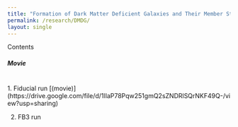 ```yaml
---
title: "Formation of Dark Matter Deficient Galaxies and Their Member Star Clusters during High-velocity Galaxy Collisions"
permalink: /research/DMDG/
layout: single
---
```


Contents
<br/>

##### Movie
<br/>
1. Fiducial run [(movie)](https://drive.google.com/file/d/1lIaP78Pqw251gmQ2sZNDRlSQrNKF49Q-/view?usp=sharing)

2. FB3 run

